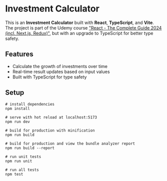 # Investment Calculator

This is an **Investment Calculator** built with **React**, **TypeScript**, and **Vite**. The project is part of the Udemy course ["React - The Complete Guide 2024 (incl. Next.js, Redux)"](https://www.udemy.com/course/react-the-complete-guide-incl-redux/), but with an upgrade to TypeScript for better type safety.

## Features
- Calculate the growth of investments over time
- Real-time result updates based on input values
- Built with TypeScript for type safety

## Setup

```
# install dependencies
npm install

# serve with hot reload at localhost:5173
npm run dev

# build for production with minification
npm run build

# build for production and view the bundle analyzer report
npm run build --report

# run unit tests
npm run unit

# run all tests
npm test
```
